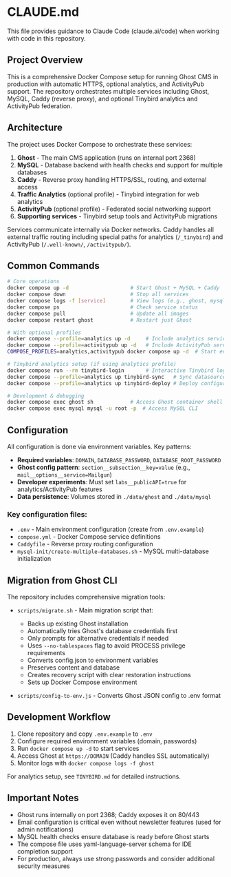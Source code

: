 # CLAUDE.md

This file provides guidance to Claude Code (claude.ai/code) when working with code in this repository.

## Project Overview

This is a comprehensive Docker Compose setup for running Ghost CMS in production with automatic HTTPS, optional analytics, and ActivityPub support. The repository orchestrates multiple services including Ghost, MySQL, Caddy (reverse proxy), and optional Tinybird analytics and ActivityPub federation.

## Architecture

The project uses Docker Compose to orchestrate these services:

1. **Ghost** - The main CMS application (runs on internal port 2368)
2. **MySQL** - Database backend with health checks and support for multiple databases
3. **Caddy** - Reverse proxy handling HTTPS/SSL, routing, and external access
4. **Traffic Analytics** (optional profile) - Tinybird integration for web analytics
5. **ActivityPub** (optional profile) - Federated social networking support
6. **Supporting services** - Tinybird setup tools and ActivityPub migrations

Services communicate internally via Docker networks. Caddy handles all external traffic routing including special paths for analytics (`/_tinybird`) and ActivityPub (`/.well-known/`, `/activitypub/`).

## Common Commands

```bash
# Core operations
docker compose up -d                    # Start Ghost + MySQL + Caddy
docker compose down                     # Stop all services
docker compose logs -f [service]        # View logs (e.g., ghost, mysql, caddy)
docker compose ps                       # Check service status
docker compose pull                     # Update all images
docker compose restart ghost            # Restart just Ghost

# With optional profiles
docker compose --profile=analytics up -d     # Include analytics services
docker compose --profile=activitypub up -d   # Include ActivityPub services
COMPOSE_PROFILES=analytics,activitypub docker compose up -d  # Start everything

# Tinybird analytics setup (if using analytics profile)
docker compose run --rm tinybird-login       # Interactive Tinybird login
docker compose --profile=analytics up tinybird-sync   # Sync datasources/pipes
docker compose --profile=analytics up tinybird-deploy # Deploy configuration

# Development & debugging
docker compose exec ghost sh            # Access Ghost container shell
docker compose exec mysql mysql -u root -p  # Access MySQL CLI
```

## Configuration

All configuration is done via environment variables. Key patterns:

- **Required variables**: `DOMAIN`, `DATABASE_PASSWORD`, `DATABASE_ROOT_PASSWORD`
- **Ghost config pattern**: `section__subsection__key=value` (e.g., `mail__options__service=Mailgun`)
- **Developer experiments**: Must set `labs__publicAPI=true` for analytics/ActivityPub features
- **Data persistence**: Volumes stored in `./data/ghost` and `./data/mysql`

### Key configuration files:
- `.env` - Main environment configuration (create from `.env.example`)
- `compose.yml` - Docker Compose service definitions
- `Caddyfile` - Reverse proxy routing configuration
- `mysql-init/create-multiple-databases.sh` - MySQL multi-database initialization

## Migration from Ghost CLI

The repository includes comprehensive migration tools:

- `scripts/migrate.sh` - Main migration script that:
  - Backs up existing Ghost installation
  - Automatically tries Ghost's database credentials first
  - Only prompts for alternative credentials if needed
  - Uses `--no-tablespaces` flag to avoid PROCESS privilege requirements
  - Converts config.json to environment variables
  - Preserves content and database
  - Creates recovery script with clear restoration instructions
  - Sets up Docker Compose environment

- `scripts/config-to-env.js` - Converts Ghost JSON config to .env format

## Development Workflow

1. Clone repository and copy `.env.example` to `.env`
2. Configure required environment variables (domain, passwords)
3. Run `docker compose up -d` to start services
4. Access Ghost at `https://DOMAIN` (Caddy handles SSL automatically)
5. Monitor logs with `docker compose logs -f ghost`

For analytics setup, see `TINYBIRD.md` for detailed instructions.

## Important Notes

- Ghost runs internally on port 2368; Caddy exposes it on 80/443
- Email configuration is critical even without newsletter features (used for admin notifications)
- MySQL health checks ensure database is ready before Ghost starts
- The compose file uses yaml-language-server schema for IDE completion support
- For production, always use strong passwords and consider additional security measures
